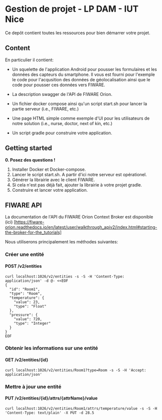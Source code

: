 # Gestion de projet - LP DAM - IUT Nice

Ce depôt contient toutes les ressources pour bien démarrer votre projet. 

## Content

En particulier il contient:
* Un squelette de l'application Android pour pousser les formulaires et les données des capteurs du smartphone. Il vous est fourni pour l'exemple le code pour l'acqusition des données de géolocalisation ainsi que le code pour pousser ces données vers FIWARE.

* La description swagger de l'API de FIWARE Orion.

* Un fichier docker compose ainsi qu'un script start.sh pour lancer la partie serveur (i.e., FIWARE, etc.)

* Une page HTML simple comme exemple d'UI pour les utilisateurs de notre solution (i.e., nurse, doctor, next of kin, etc.)

* Un script gradle pour construire votre application.

## Getting started

**0. Posez des questions !**
1. Installer Docker et Docker-compose.
2. Lancer le script start.sh. A partir d'ici notre serveur est opérationel.
3. Générer la librairie avec le client FIWARE.
4. Si cela n'est pas déjà fait, ajouter la librairie à votre projet gradle.
5. Construire et lancer votre application.

## FIWARE API

La documentation de l'API du FIWARE Orion Context Broker est disponible (ici) [https://fiware-orion.readthedocs.io/en/latest/user/walkthrough_apiv2/index.html#starting-the-broker-for-the_tutorials] 

Nous utiliserons principalement les méthodes suivantes:

### Créer une entité
#### POST /v2/entities
```
curl localhost:1026/v2/entities -s -S -H 'Content-Type: application/json' -d @- <<EOF
{
  "id": "Room1",
  "type": "Room",
  "temperature": {
    "value": 23,
    "type": "Float"
  },
  "pressure": {
    "value": 720,
    "type": "Integer"
  }
}
EOF
```

### Obtenir les informations sur une entité
#### GET /v2/entities/{id} 
```
curl localhost:1026/v2/entities/Room1?type=Room -s -S -H 'Accept: application/json'

```

### Mettre à jour une entité
#### PUT /v2/entities/{id}/attrs/{attrName}/value

```
curl localhost:1026/v2/entities/Room1/attrs/temperature/value -s -S -H 'Content-Type: text/plain' -X PUT -d 28.5
